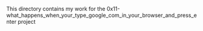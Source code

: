 This directory contains my work for the 0x11-what_happens_when_your_type_google_com_in_your_browser_and_press_enter project
